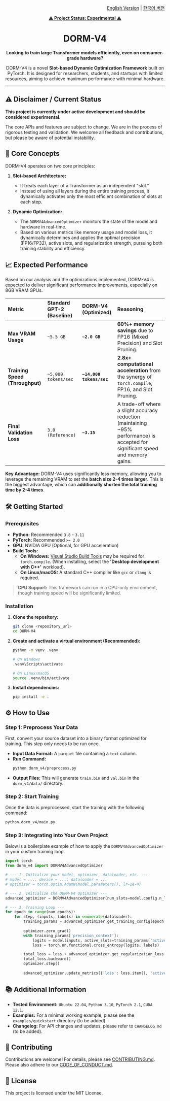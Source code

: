 <!--

# DORM-V4: Slot-based Dynamic Optimization Framework for Transformers

-->

<p align="right">
  <a href="ENGREADME.MD">English Version</a> | <a href="README.md">한국어 버전</a>
</p>

<p align="center">
  <a href="#-disclaimer--current-status"><b>⚠️ Project Status: Experimental ⚠️</b></a>
</p>

<h1 align="center">DORM-V4</h1>

<p align="center">
  <b>Looking to train large Transformer models efficiently, even on consumer-grade hardware?</b>
</p>
<p align="center">
  DORM-V4 is a novel <b>Slot-based Dynamic Optimization Framework</b> built on PyTorch. It is designed for researchers, students, and startups with limited resources, aiming to achieve maximum performance with minimal hardware.
</p>

---

## ⚠️ Disclaimer / Current Status

**This project is currently under active development and should be considered experimental.**

The core APIs and features are subject to change. We are in the process of rigorous testing and validation. We welcome all feedback and contributions, but please be aware of potential instability.

## 🎯 Core Concepts

DORM-V4 operates on two core principles:

1.  **Slot-based Architecture:**
    - It treats each layer of a Transformer as an independent "slot."
    - Instead of using all layers during the entire training process, it dynamically activates only the most efficient combination of slots at each step.

2.  **Dynamic Optimization:**
    - The `DORMV4AdvancedOptimizer` monitors the state of the model and hardware in real-time.
    - Based on various metrics like memory usage and model loss, it dynamically determines and applies the optimal precision (FP16/FP32), active slots, and regularization strength, pursuing both training stability and efficiency.

## 📈 Expected Performance

Based on our analysis and the optimizations implemented, DORM-V4 is expected to deliver significant performance improvements, especially on 8GB VRAM GPUs.

| Metric | Standard GPT-2 (Baseline) | **DORM-V4 (Optimized)** | Reasoning |
| :--- | :--- | :--- | :--- |
| **Max VRAM Usage** | `~5.5 GB` | **`~2.0 GB`** | **60%+ memory savings** due to FP16 (Mixed Precision) and Slot Pruning. |
| **Training Speed (Throughput)** | `~5,000 tokens/sec` | **`~14,000 tokens/sec`** | **2.8x+ computational acceleration** from the synergy of `torch.compile`, FP16, and Slot Pruning. |
| **Final Validation Loss** | `3.0 (Reference)` | **`~3.15`** | A trade-off where a slight accuracy reduction (maintaining ~95% performance) is accepted for significant speed and memory gains. |

**Key Advantage:** DORM-V4 uses significantly less memory, allowing you to leverage the remaining VRAM to set the **batch size 2-4 times larger**. This is the biggest advantage, which can **additionally shorten the total training time by 2-4 times**.

## 🛠️ Getting Started

### Prerequisites

- **Python:** Recommended `3.8` - `3.11`
- **PyTorch:** Recommended `>= 2.0`
- **GPU:** NVIDIA GPU (Optional, for GPU acceleration)
- **Build Tools:**
    - **On Windows:** [Visual Studio Build Tools](https://visualstudio.microsoft.com/downloads/) may be required for `torch.compile`. (When installing, select the **'Desktop development with C++'** workload).
    - **On Linux/macOS:** A standard C++ compiler like `gcc` or `clang` is required.

> **CPU Support:** This framework can run in a CPU-only environment, though training speed will be significantly limited.

### Installation

1.  **Clone the repository:**
    ```bash
    git clone <repository_url>
    cd DORM-V4
    ```

2.  **Create and activate a virtual environment (Recommended):**
    ```bash
    python -m venv .venv
    
    # On Windows
    .venv\Scripts\activate
    
    # On Linux/macOS
    source .venv/bin/activate
    ```

3.  **Install dependencies:**
    ```bash
    pip install -e .
    ```

## ⚙️ How to Use

### Step 1: Preprocess Your Data

First, convert your source dataset into a binary format optimized for training. This step only needs to be run once.

- **Input Data Format:** A `parquet` file containing a `text` column.
- **Run Command:**
  ```bash
  python dorm_v4/preprocess.py
  ```
- **Output Files:** This will generate `train.bin` and `val.bin` in the `dorm_v4/data/` directory.

### Step 2: Start Training

Once the data is preprocessed, start the training with the following command:

```bash
python dorm_v4/main.py
```

### Step 3: Integrating into Your Own Project

Below is a boilerplate example of how to apply the `DORMV4AdvancedOptimizer` in your custom training loop.

```python
import torch
from dorm_v4 import DORMV4AdvancedOptimizer

# --- 1. Initialize your model, optimizer, dataloader, etc. ---
# model = ...; device = ...; dataloader = ...
# optimizer = torch.optim.AdamW(model.parameters(), lr=1e-4)

# --- 2. Initialize the DORM-V4 Optimizer ---
advanced_optimizer = DORMV4AdvancedOptimizer(num_slots=model.config.n_layer, device=device, config={})

# --- 3. Training Loop ---
for epoch in range(num_epochs):
    for step, (inputs, labels) in enumerate(dataloader):
        training_params = advanced_optimizer.get_training_config(epoch, step, {})
        
        optimizer.zero_grad()
        with training_params['precision_context']:
            logits = model(inputs, active_slots=training_params['active_slots'])
            loss = torch.nn.functional.cross_entropy(logits, labels)

        total_loss = loss + advanced_optimizer.get_regularization_loss()
        total_loss.backward()
        optimizer.step()
        
        advanced_optimizer.update_metrics({'loss': loss.item(), 'active_slots': training_params['active_slots']})
```

## 📚 Additional Information

- **Tested Environment:** `Ubuntu 22.04`, `Python 3.10`, `PyTorch 2.1`, `CUDA 12.1`.
- **Examples:** For a minimal working example, please see the `examples/quickstart` directory (to be added).
- **Changelog:** For API changes and updates, please refer to `CHANGELOG.md` (to be added).

## 🤝 Contributing

Contributions are welcome! For details, please see [CONTRIBUTING.md](CONTRIBUTING.md). Please also adhere to our [CODE_OF_CONDUCT.md](CODE_OF_CONDUCT.md).

## 📄 License

This project is licensed under the MIT License.
